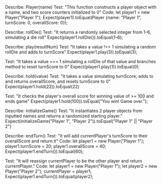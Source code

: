 Describe: Player(name)
  Test: "This function constructs a player object with a name, and two score counters initialized to 0"
  Code: let player1 = new Player("Player 1");
  Expect(player1).toEqual(Player {name: "Player 1", turnScore: 0, overallScore: 0});

Describe: rollDie()
  Test: "It returns a randomly selected integer from 1–6, simulating a die roll"
  Expect(player1.rollDie()).toEqual(1–6);

Describe: play(resultNum)
  Test: "It takes a value !== 1 simulating a random rollDie and adds to turnScore"
  Expect(player1.play(3)).toEqual(3);

  Test: "It takes a value === 1 simulating a rollDie of that value and branches method to reset turnScore to 0"
  Expect(player1.play(1)).toEqual(0);

Describe: hold(value)
  Test: "It takes a value simulating turnScore, adds to and returns overallScore, and resets turnScore to 0"
  Expect(player1.hold(22)).toEqual(22)

  Test: "It checks the player's overall score for winning value of >= 100 and ends game"
  Expect(player1.hold(100)).toEqual("You win! Game over.");

Describe: initializeGame()
  Test: "It instantiates 2 player objects from inputted names and returns a randomized starting player."
  Expect(initializeGame("Player 1", "Player 2")).toEqual("Player 1" || "Player 2")

Describe: endTurn()
  Test: "It will add currentPlayer's turnScore to their overallScore and return it"
  Code: let player1 = new Player("Player 1");
        player1.turnScore = 20;
        player1.overallScore = 40;
  Expect(player1.endTurn()).toEqual(60);

  Test: "It will reassign currentPlayer to be the other player and return currentPlayer."
  Code: let player1 = new Player("Player 1");
        let player2 = new Player("Player 2");
        currentPlayer = player1;  
  Expect(player1.endTurn()).toEqual(player2);